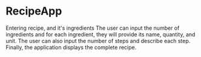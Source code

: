 # RecipeApp
Entering recipe, and it's ingredients
The user can input the number of ingredients and for each ingredient, they will provide its name, quantity, and unit.
The user can also input the number of steps and describe each step.
Finally, the application displays the complete recipe.
